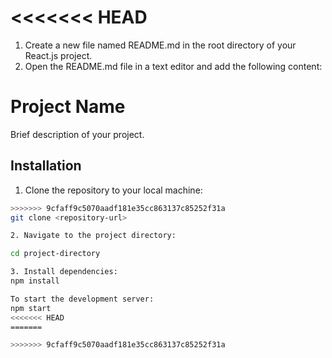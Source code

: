 <<<<<<< HEAD
=======
1. Create a new file named README.md in the root directory of your React.js project.
2. Open the README.md file in a text editor and add the following content:


# Project Name

Brief description of your project.

## Installation

1. Clone the repository to your local machine:

```bash
>>>>>>> 9cfaff9c5070aadf181e35cc863137c85252f31a
git clone <repository-url>

2. Navigate to the project directory:

cd project-directory

3. Install dependencies:
npm install

To start the development server:
npm start
<<<<<<< HEAD
=======

>>>>>>> 9cfaff9c5070aadf181e35cc863137c85252f31a
